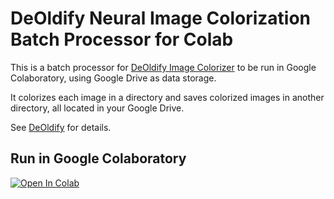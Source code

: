 # DeOldify Neural Image Colorization Batch Processor for Colab

This is a batch processor for [DeOldify Image Colorizer](https://github.com/jantic/DeOldify) 
to be run in Google Colaboratory, using Google Drive as data storage. 

It colorizes each image in a directory and saves colorized images in another directory, all located in your Google Drive.

See [DeOldify](https://github.com/jantic/DeOldify) for details.

## Run in Google Colaboratory
[![Open In Colab](https://colab.research.google.com/assets/colab-badge.svg)](https://colab.research.google.com/github/olaviinha/ImageColorization-colab/blob/master/DeOldify_ImageColorization.ipynb)
